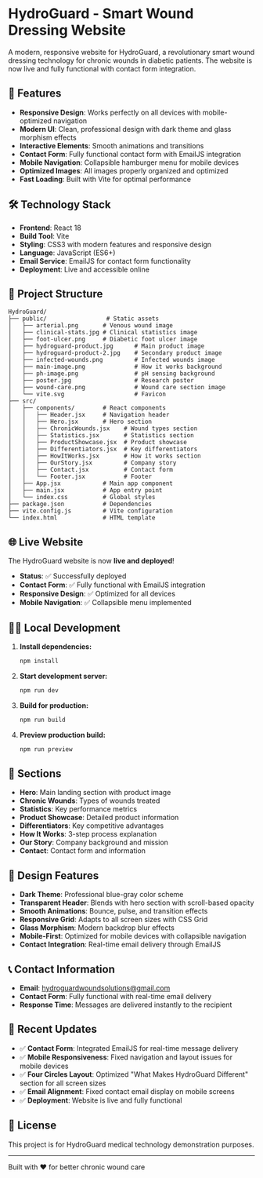 # HydroGuard - Smart Wound Dressing Website

A modern, responsive website for HydroGuard, a revolutionary smart wound dressing technology for chronic wounds in diabetic patients. The website is now live and fully functional with contact form integration.

## 🚀 Features

- **Responsive Design**: Works perfectly on all devices with mobile-optimized navigation
- **Modern UI**: Clean, professional design with dark theme and glass morphism effects
- **Interactive Elements**: Smooth animations and transitions
- **Contact Form**: Fully functional contact form with EmailJS integration
- **Mobile Navigation**: Collapsible hamburger menu for mobile devices
- **Optimized Images**: All images properly organized and optimized
- **Fast Loading**: Built with Vite for optimal performance

## 🛠️ Technology Stack

- **Frontend**: React 18
- **Build Tool**: Vite
- **Styling**: CSS3 with modern features and responsive design
- **Language**: JavaScript (ES6+)
- **Email Service**: EmailJS for contact form functionality
- **Deployment**: Live and accessible online

## 📁 Project Structure

```
HydroGuard/
├── public/                 # Static assets
│   ├── arterial.png       # Venous wound image
│   ├── clinical-stats.jpg # Clinical statistics image
│   ├── foot-ulcer.png     # Diabetic foot ulcer image
│   ├── hydroguard-product.jpg      # Main product image
│   ├── hydroguard-product-2.jpg    # Secondary product image
│   ├── infected-wounds.png         # Infected wounds image
│   ├── main-image.png              # How it works background
│   ├── ph-image.png                # pH sensing background
│   ├── poster.jpg                  # Research poster
│   ├── wound-care.png              # Wound care section image
│   └── vite.svg                    # Favicon
├── src/
│   ├── components/        # React components
│   │   ├── Header.jsx     # Navigation header
│   │   ├── Hero.jsx       # Hero section
│   │   ├── ChronicWounds.jsx    # Wound types section
│   │   ├── Statistics.jsx       # Statistics section
│   │   ├── ProductShowcase.jsx  # Product showcase
│   │   ├── Differentiators.jsx  # Key differentiators
│   │   ├── HowItWorks.jsx       # How it works section
│   │   ├── OurStory.jsx         # Company story
│   │   ├── Contact.jsx          # Contact form
│   │   └── Footer.jsx           # Footer
│   ├── App.jsx            # Main app component
│   ├── main.jsx           # App entry point
│   └── index.css          # Global styles
├── package.json           # Dependencies
├── vite.config.js         # Vite configuration
└── index.html             # HTML template
```

## 🌐 Live Website

The HydroGuard website is now **live and deployed**! 

- **Status**: ✅ Successfully deployed
- **Contact Form**: ✅ Fully functional with EmailJS integration
- **Responsive Design**: ✅ Optimized for all devices
- **Mobile Navigation**: ✅ Collapsible menu implemented

## 🏃‍♂️ Local Development

1. **Install dependencies:**
   ```bash
   npm install
   ```

2. **Start development server:**
   ```bash
   npm run dev
   ```

3. **Build for production:**
   ```bash
   npm run build
   ```

4. **Preview production build:**
   ```bash
   npm run preview
   ```

## 📱 Sections

- **Hero**: Main landing section with product image
- **Chronic Wounds**: Types of wounds treated
- **Statistics**: Key performance metrics
- **Product Showcase**: Detailed product information
- **Differentiators**: Key competitive advantages
- **How It Works**: 3-step process explanation
- **Our Story**: Company background and mission
- **Contact**: Contact form and information

## 🎨 Design Features

- **Dark Theme**: Professional blue-gray color scheme
- **Transparent Header**: Blends with hero section with scroll-based opacity
- **Smooth Animations**: Bounce, pulse, and transition effects
- **Responsive Grid**: Adapts to all screen sizes with CSS Grid
- **Glass Morphism**: Modern backdrop blur effects
- **Mobile-First**: Optimized for mobile devices with collapsible navigation
- **Contact Integration**: Real-time email delivery through EmailJS

## 📞 Contact Information

- **Email**: hydroguardwoundsolutions@gmail.com
- **Contact Form**: Fully functional with real-time email delivery
- **Response Time**: Messages are delivered instantly to the recipient

## 🔧 Recent Updates

- ✅ **Contact Form**: Integrated EmailJS for real-time message delivery
- ✅ **Mobile Responsiveness**: Fixed navigation and layout issues for mobile devices
- ✅ **Four Circles Layout**: Optimized "What Makes HydroGuard Different" section for all screen sizes
- ✅ **Email Alignment**: Fixed contact email display on mobile screens
- ✅ **Deployment**: Website is live and fully functional

## 📄 License

This project is for HydroGuard medical technology demonstration purposes.

---

Built with ❤️ for better chronic wound care

